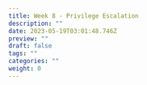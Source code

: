 ```yaml
---
title: Week 8 - Privilege Escalation
description: ""
date: 2023-05-19T03:01:48.746Z
preview: ""
draft: false
tags: ""
categories: ""
weight: 0
---
```

#